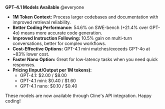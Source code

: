 **GPT-4.1 Models Available** @everyone

- **1M Token Context:** Process larger codebases and documentation with improved retrieval reliability.
- **Better Coding Performance:** 54.6% on SWE-bench (+21.4% over GPT-4o) means more accurate code generation.
- **Improved Instruction Following:** 10.5% gain on multi-turn conversations, better for complex workflows.
- **Cost-Effective Options:** GPT-4.1 mini matches/exceeds GPT-4o at ~83% lower cost.
- **Faster Nano Option:** Great for low-latency tasks when you need quick responses.
- **Pricing (Input/Output per 1M tokens):**
    - GPT-4.1: $2.00 / $8.00
    - GPT-4.1 mini: $0.40 / $1.60
    - GPT-4.1 nano: $0.10 / $0.40

These models are now available through Cline's API integration. Happy coding!
